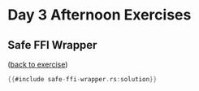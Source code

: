 # Day 3 Afternoon Exercises

## Safe FFI Wrapper

([back to exercise](safe-ffi-wrapper.md))

```rust
{{#include safe-ffi-wrapper.rs:solution}}
```
